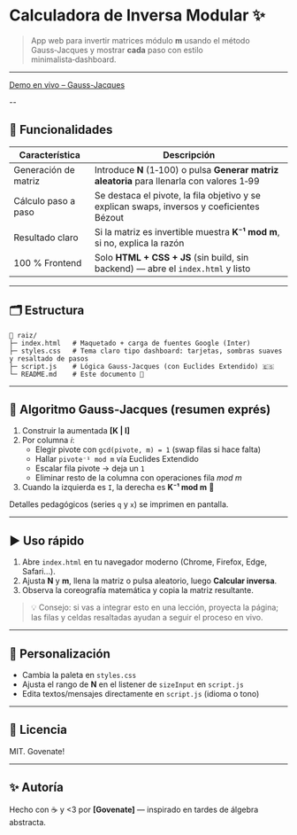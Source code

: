 # Calculadora de Inversa Modular ✨  
> App web para invertir matrices módulo **m** usando el método Gauss‑Jacques y mostrar **cada** paso con estilo minimalista‑dashboard.

---

[Demo en vivo – Gauss-Jacques](https://gauss-jacques.govenate.com/)

--

## 🚀 Funcionalidades

| Característica | Descripción |
| -------------- | ----------- |
| Generación de matriz | Introduce **N** (1‑100) o pulsa **Generar matriz aleatoria** para llenarla con valores 1‑99 |
| Cálculo paso a paso | Se destaca el pivote, la fila objetivo y se explican swaps, inversos y coeficientes Bézout |
| Resultado claro | Si la matriz es invertible muestra **K⁻¹ mod m**, si no, explica la razón |
| 100 % Frontend | Solo **HTML + CSS + JS** (sin build, sin backend) — abre el `index.html` y listo |

---

## 🗂 Estructura

```
📁 raiz/
├─ index.html   # Maquetado + carga de fuentes Google (Inter)
├─ styles.css   # Tema claro tipo dashboard: tarjetas, sombras suaves y resaltado de pasos
├─ script.js    # Lógica Gauss‑Jacques (con Euclides Extendido) 🇪🇸
└─ README.md    # Este documento 📖
```

---

## 📐 Algoritmo Gauss‑Jacques (resumen exprés)

1. Construir la aumentada **[K | I]**  
2. Por columna *i*:
   * Elegir pivote con `gcd(pivote, m) = 1` (swap filas si hace falta)  
   * Hallar `pivote⁻¹ mod m` vía Euclides Extendido  
   * Escalar fila pivote → deja un `1`  
   * Eliminar resto de la columna con operaciones fila *mod m*  
3. Cuando la izquierda es `I`, la derecha es **K⁻¹ mod m** 🎉

Detalles pedagógicos (series `q` y `x`) se imprimen en pantalla.

---

## ▶️ Uso rápido

1. Abre `index.html` en tu navegador moderno (Chrome, Firefox, Edge, Safari…).  
2. Ajusta **N** y **m**, llena la matriz o pulsa aleatorio, luego **Calcular inversa**.  
3. Observa la coreografía matemática y copia la matriz resultante.

> 💡 Consejo: si vas a integrar esto en una lección, proyecta la página; las filas y celdas resaltadas ayudan a seguir el proceso en vivo.

---

## 🎨 Personalización

* Cambia la paleta en `styles.css`  
* Ajusta el rango de **N** en el listener de `sizeInput` en `script.js`  
* Edita textos/mensajes directamente en `script.js` (idioma o tono)

---

## 📝 Licencia

MIT.  Govenate!

---

## ✨ Autoría

Hecho con ☕ y <3 por **[Govenate]** — inspirado en tardes de álgebra abstracta.
